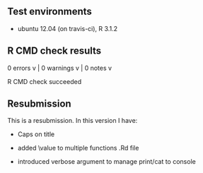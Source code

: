 ## Test environments
* ubuntu 12.04 (on travis-ci), R 3.1.2

## R CMD check results
0 errors v | 0 warnings v | 0 notes v

R CMD check succeeded

## Resubmission
This is a resubmission. In this version I have:

* Caps on title

* added \value to multiple functions .Rd file

* introduced verbose argument to manage print/cat to console